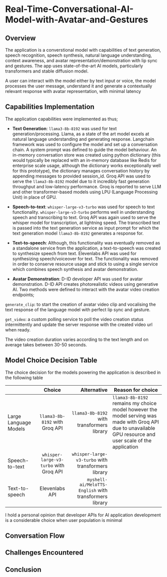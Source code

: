 # Real-Time-Conversational-AI-Model-with-Avatar-and-Gestures


## Overview

The application is a converstional model with capabilities of text generation, speech recognition, speech synthesis, natural language understanding, context awareness, and avatar representation/demonstration with lip sync and gestures. The app uses state-of-the-art AI models, particularly transformers and stable diffusion model. 

A user can interact with the model either by text input or voice, the model processes the user message, understand it and generate a contextually relevant response with avatar representation, with minimal latency

## Capabilities Implementation

The application capabilities were implemented as thus;

* **Text Generation**: `llama3-8b-8192` was used for text generation/processing. Llama, as a state of the art model excels at natural language understanding and generating response. Langchain framework was used to configure the model and set up a conversation chain. A system prompt was defined to guide the model behaviour. An in-memory conversation store was created using python dictionary (this would typically be replaced with an in-memory database like Redis for enterprise scale usage, although the dictionary works exceptionally well for this prototype), the dictionary manages conversation history by appending messages to provided session_id. Groq API was used to serve the `llama3-8b-8192` model due to it incredibly fast generation throughput and low-latency performance. Groq is reported to serve LLM and other transformer-based models using LPU (Language Processing Unit) in place of GPU.
  
* **Speech-to-text**: `whisper-large-v3-turbo` was used for speech to text functionality. `whisper-large-v3-turbo` performs well in understanding speech and transcribing to text. Groq API was again used to serve the whisper model for transcription, at lightning speed. The transcribed text is passed into the text generation service as input prompt for which the text generation model `llama3-8b-8192` generates a response for.

* **Text-to-speech**: Although, this functionality was eventually removed as a standalone service from the application, a text-to-speech was created to synthesize speech from text. Elevenlabs API was used for synthesizing speech/voiceover for text. The functionality was removed in order to conserve resource usage and stick to using a single service which combines speech synthesis and avatar demonstration.

* **Avatar Demonstration**: D-ID developer API was used for avatar demonstration. D-ID API creates photorealistic videos using generative AI. Two methods were defined to interact with the avatar video creation endpoints;

`generate_clip`: to start the creation of avatar video clip and vocalising the text response of the language model with perfect lip sync and gesture. 

`get_video`: a custom polling service to poll the video creation status intermittently and update the server response with the created video url when ready.

The video creation duration varies according to the text length and on average takes between 30-50 seconds.


## Model Choice Decision Table

The choice decision for the models powering the application is described in the following table

|                            | Choice                                   | Alternative                                            | Reason for choice                               |
| -------------------------- |:----------------------------------------:| ------------------------------------------------------:|-------------------------------------------------|
| Large Language Models      | `llama3-8b-8192` with Groq API           | `llama3-8b-8192` with transformers library             | `llama3-8b-8192` remains my choice model however the model serving was made with Groq API due to unavailable GPU resource and user scale of the application
| Speech-to-text             | `whisper-large-v3-turbo` with Groq API   | `whisper-large-v3-turbo` with transformers library     |
| Text-to-speech             | Elevenlabs API                           | `myshell-ai/MeloTTS-English` with transformers library |

I hold a personal opinion that developer APIs for AI application development is a considerable choice when user population is minimal

## Conversation Flow

## Challenges Encountered

## Conclusion
